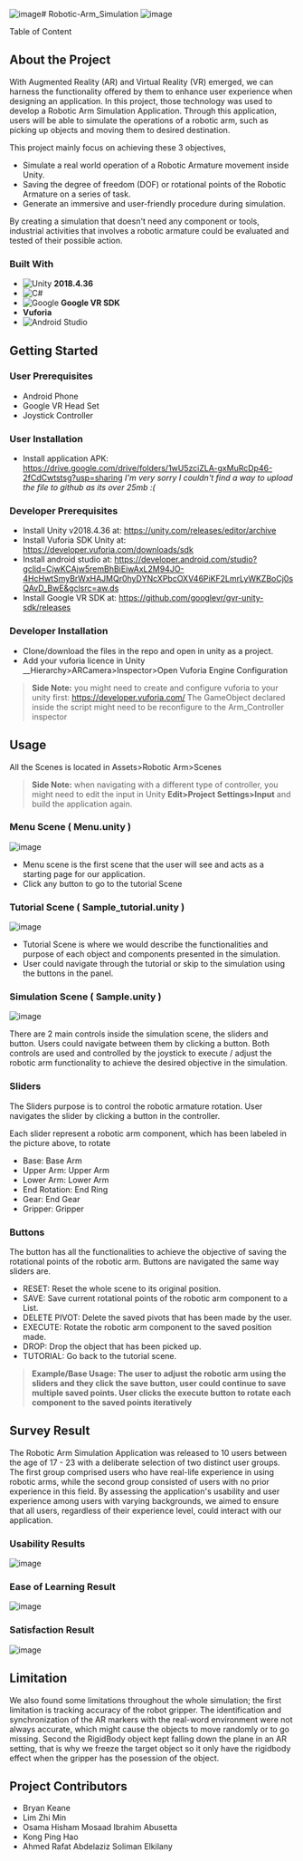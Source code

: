 ![image](https://github.com/bryank09/Robotic-Arm_Simulation/assets/107078925/888c1a85-4f98-4a1e-bfae-6d888b53c349)# Robotic-Arm_Simulation
![image](https://github.com/bryank09/Robotic-Arm_Simulation/assets/107078925/0762d658-994d-4b75-9d56-62642d6981ce)

Table of Content

## About the Project
With Augmented Reality (AR) and Virtual Reality (VR) emerged, we can harness the functionality offered by them to enhance user experience when designing an application. In this project, those technology was used to develop a Robotic Arm Simulation Application. Through this application, users will be able to simulate the operations of a robotic arm, such as picking up objects and moving them to desired destination. 

This project mainly focus on achieving these 3 objectives,
- Simulate a real world operation of a Robotic Armature movement inside Unity.
- Saving the degree of freedom (DOF) or rotational points of the Robotic Armature on a series of task.
- Generate an immersive and user-friendly procedure during simulation.

By creating a simulation that doesn't need any component or tools, industrial activities that involves a robotic armature could be evaluated and tested of their possible action.

### Built With
- ![Unity](https://img.shields.io/badge/unity-%23000000.svg?style=for-the-badge&logo=unity&logoColor=white) __2018.4.36__
- ![C#](https://img.shields.io/badge/c%23-%23239120.svg?style=for-the-badge&logo=c-sharp&logoColor=white)
- ![Google](https://img.shields.io/badge/google-4285F4?style=for-the-badge&logo=google&logoColor=white) __Google VR SDK__
- __Vuforia__
- ![Android Studio](https://img.shields.io/badge/Android%20Studio-3DDC84.svg?style=for-the-badge&logo=android-studio&logoColor=white)

## Getting Started
### User Prerequisites
- Android Phone
- Google VR Head Set
- Joystick Controller

### User Installation
- Install application APK: https://drive.google.com/drive/folders/1wU5zciZLA-gxMuRcDp46-2fCdCwtstsg?usp=sharing
*I'm very sorry I couldn't find a way to upload the file to github as its over 25mb :(*

### Developer Prerequisites
- Install Unity v2018.4.36 at: https://unity.com/releases/editor/archive
- Install Vuforia SDK Unity at: https://developer.vuforia.com/downloads/sdk
- Install android studio at: https://developer.android.com/studio?gclid=CjwKCAjw5remBhBiEiwAxL2M94JO-4HcHwtSmyBrWxHAJMQr0hyDYNcXPbcOXV46PiKF2LmrLyWKZBoCj0sQAvD_BwE&gclsrc=aw.ds
- Install Google VR SDK at: https://github.com/googlevr/gvr-unity-sdk/releases

### Developer Installation
- Clone/download the files in the repo and open in unity as a project.
- Add your vuforia licence in Unity __Hierarchy>ARCamera>Inspector>Open Vuforia Engine Configuration
> **Side Note:** you might need to create and configure vuforia to your unity first: https://developer.vuforia.com/
> The GameObject declared inside the script might need to be reconfigure to the Arm_Controller inspector

## Usage
All the Scenes is located in Assets>Robotic Arm>Scenes
> **Side Note:** when navigating with a different type of controller, you might need to edit the input in Unity __Edit>Project Settings>Input__ and build the application again.

### Menu Scene ( Menu.unity )
![image](https://github.com/bryank09/Robotic-Arm_Simulation/assets/107078925/668f921a-2439-495b-8443-fc77cd301f2b)

- Menu scene is the first scene that the user will see and acts as a starting page for our application.
- Click any button to go to the tutorial Scene

### Tutorial Scene ( Sample_tutorial.unity )
![image](https://github.com/bryank09/Robotic-Arm_Simulation/assets/107078925/9f8fbb43-d796-4420-aefa-2f99d4a05c20)

- Tutorial Scene is where we would describe the functionalities and purpose of each object and components presented in the simulation.
- User could navigate through the tutorial or skip to the simulation using the buttons in the panel.

### Simulation Scene ( Sample.unity )
![image](https://github.com/bryank09/Robotic-Arm_Simulation/assets/107078925/7c027c44-99b5-4a86-9151-00ae9720d9b7)

There are 2 main controls inside the simulation scene, the sliders and button. Users could navigate between them by clicking a button. Both controls are used and controlled by the joystick to execute / adjust the robotic arm functionality to achieve the desired objective in the simulation.

### Sliders
The Sliders purpose is to control the robotic armature rotation. User navigates the slider by clicking a button in the controller.

Each slider represent a robotic arm component, which has been labeled in the picture above, to rotate
- Base: Base Arm
- Upper Arm: Upper Arm
- Lower Arm: Lower Arm
- End Rotation: End Ring
- Gear: End Gear
- Gripper: Gripper

### Buttons
The button has all the functionalities to achieve the objective of saving the rotational points of the robotic arm. Buttons are navigated the same way sliders are.

- RESET: Reset the whole scene to its original position.
- SAVE: Save current rotational points of the robotic arm component to a List.
- DELETE PIVOT: Delete the saved pivots that has been made by the user.
- EXECUTE: Rotate the robotic arm component to the saved position made.
- DROP: Drop the object that has been picked up.
- TUTORIAL: Go back to the tutorial scene.

> **Example/Base Usage: The user to adjust the robotic arm using the sliders and they click the save button, user could continue to save multiple saved points. User clicks the execute button to rotate each component to the saved points iteratively**

## Survey Result
The Robotic Arm Simulation Application was released to 10 users between the age of 17 - 23 with a deliberate selection of two distinct user groups. The first group comprised users who have real-life experience in using robotic arms, while the second group consisted of users with no prior experience in this field. By assessing the application's usability and user experience among users with varying backgrounds, we aimed to ensure that all users, regardless of their experience level, could interact with our application.


### Usability Results
![image](https://github.com/bryank09/Robotic-Arm_Simulation/assets/107078925/c16b2e8a-de0b-4ec9-ad9b-57e2484d8cd1)

### Ease of Learning Result
![image](https://github.com/bryank09/Robotic-Arm_Simulation/assets/107078925/4e3a6f3e-7440-4732-bbd9-58e829b160b9)

### Satisfaction Result
![image](https://github.com/bryank09/Robotic-Arm_Simulation/assets/107078925/fddc7aa6-acb9-43e0-b4ae-06ec7e1251c1)

## Limitation
We also found some limitations throughout the whole simulation; the first limitation is tracking accuracy of the robot gripper. The identification and synchronization of the AR markers with the real-word environment were not always accurate, which might cause the objects to move randomly or to go missing. Second the RigidBody object kept falling down the plane in an AR setting, that is why we freeze the target object so it only have the rigidbody effect when the gripper has the posession of the object.

## Project Contributors
- Bryan Keane
- Lim Zhi Min
- Osama Hisham Mosaad Ibrahim Abusetta
- Kong Ping Hao
- Ahmed Rafat Abdelaziz Soliman Elkilany
